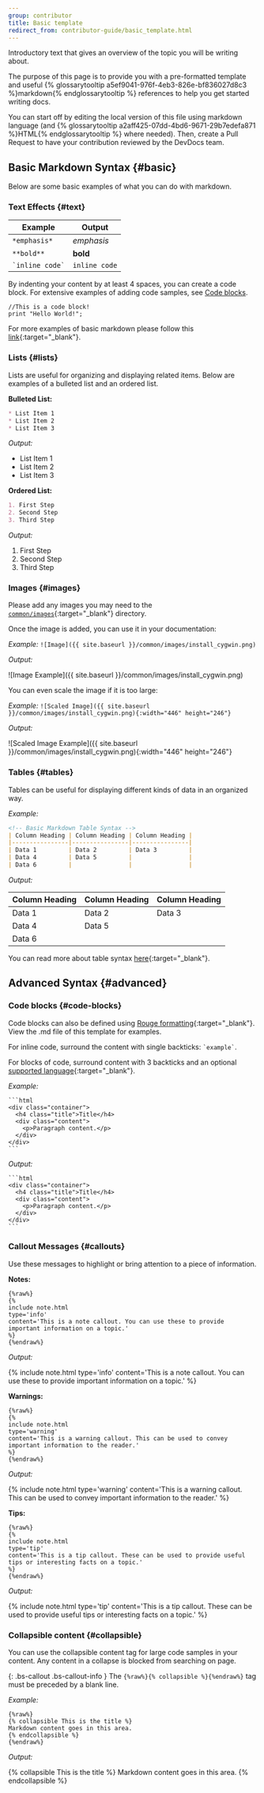 ```yaml
---
group: contributor
title: Basic template
redirect_from: contributor-guide/basic_template.html
---
```


Introductory text that gives an overview of the topic you will be writing about.

The purpose of this page is to provide you with a pre-formatted template and useful {% glossarytooltip a5ef9041-976f-4eb3-826e-bf836027d8c3 %}markdown{% endglossarytooltip %} references to help you get started writing docs.

You can start off by editing the local version of this file using markdown language (and {% glossarytooltip a2aff425-07dd-4bd6-9671-29b7edefa871 %}HTML{% endglossarytooltip %} where needed). Then, create a Pull Request to have your contribution reviewed by the DevDocs team.

## Basic Markdown Syntax {#basic}

Below are some basic examples of what you can do with markdown.

### Text Effects {#text}

| Example           | Output       |
| ----------------- | ------------ |
|`*emphasis*`       |*emphasis*    |
|`**bold**`         | **bold**     |
|`` `inline code` ``| `inline code`|

By indenting your content by at least 4 spaces, you can create a code block. For extensive examples of adding code samples, see [Code blocks](#code-blocks).

    //This is a code block!
    print "Hello World!";

For more examples of basic markdown please follow this [link](https://daringfireball.net/projects/markdown/syntax){:target="_blank"}.

### Lists {#lists}

Lists are useful for organizing and displaying related items. Below are examples of a bulleted list and an ordered list.

**Bulleted List:**

```markdown
* List Item 1
* List Item 2
* List Item 3
```

*Output:*

* List Item 1
* List Item 2
* List Item 3

**Ordered List:**

```markdown
1. First Step
2. Second Step
3. Third Step
```

*Output:*

1. First Step
2. Second Step
3. Third Step

### Images {#images}

Please add any images you may need to the [`common/images`](https://GitHub.com/magento/devdocs/tree/develop/common/images){:target="_blank"} directory.

Once the image is added, you can use it in your documentation:

*Example:* `![Image]({{ site.baseurl }}/common/images/install_cygwin.png)`

*Output:*

![Image Example]({{ site.baseurl }}/common/images/install_cygwin.png)

You can even scale the image if it is too large:

*Example:* `![Scaled Image]({{ site.baseurl }}/common/images/install_cygwin.png){:width="446" height="246"}`

*Output:*

![Scaled Image Example]({{ site.baseurl }}/common/images/install_cygwin.png){:width="446" height="246"}

### Tables {#tables}

Tables can be useful for displaying different kinds of data in an organized way.

*Example:*

```markdown
<!-- Basic Markdown Table Syntax -->
| Column Heading | Column Heading | Column Heading |
|----------------|----------------|----------------|
| Data 1         | Data 2         | Data 3         |
| Data 4         | Data 5         |                |
| Data 6         |                |                |
```

*Output:*

| Column Heading | Column Heading | Column Heading |
|----------------|----------------|----------------|
| Data 1         | Data 2         | Data 3         |
| Data 4         | Data 5         |                |
| Data 6         |                |                |

You can read more about table syntax [here](http://kramdown.gettalong.org/syntax.html#tables){:target="_blank"}.

## Advanced Syntax {#advanced}

### Code blocks {#code-blocks}

Code blocks can also be defined using [Rouge formatting](http://rouge.jneen.net/){:target="_blank"}. View the .md file of this template for examples.

For inline code, surround the content with single backticks: `` `example` ``.

For blocks of code, surround content with 3 backticks and an optional [supported language](https://GitHub.com/jneen/rouge/wiki/List-of-supported-languages-and-lexers){:target="_blank"}.

*Example:*

````
```html
<div class="container">
  <h4 class="title">Title</h4>
  <div class="content">
    <p>Paragraph content.</p>
  </div>
</div>
```
````

*Output:*

````
```html
<div class="container">
  <h4 class="title">Title</h4>
  <div class="content">
    <p>Paragraph content.</p>
  </div>
</div>
```
````

### Callout Messages {#callouts}

Use these messages to highlight or bring attention to a piece of information.

**Notes:**

```liquid
{%raw%}
{%
include note.html
type='info'
content='This is a note callout. You can use these to provide important information on a topic.'
%}
{%endraw%}
```

*Output:*

{%
include note.html
type='info'
content='This is a note callout. You can use these to provide important information on a topic.'
%}

**Warnings:**

```liquid
{%raw%}
{%
include note.html
type='warning'
content='This is a warning callout. This can be used to convey important information to the reader.'
%}
{%endraw%}
```

*Output:*

{%
include note.html
type='warning'
content='This is a warning callout. This can be used to convey important information to the reader.'
%}

**Tips:**

```liquid
{%raw%}
{%
include note.html
type='tip'
content='This is a tip callout. These can be used to provide useful tips or interesting facts on a topic.'
%}
{%endraw%}
```

*Output:*

{%
include note.html
type='tip'
content='This is a tip callout. These can be used to provide useful tips or interesting facts on a topic.'
%}

### Collapsible content {#collapsible}

You can use the collapsible content tag for large code samples in your content. Any content in a collapse is blocked from searching on page.

{: .bs-callout .bs-callout-info }
The `{%raw%}{% collapsible %}{%endraw%}` tag must be preceded by a blank line.

*Example:*

```liquid
{%raw%}
{% collapsible This is the title %}
Markdown content goes in this area.
{% endcollapsible %}
{%endraw%}
```

*Output:*

{% collapsible This is the title %}
Markdown content goes in this area.
{% endcollapsible %}
